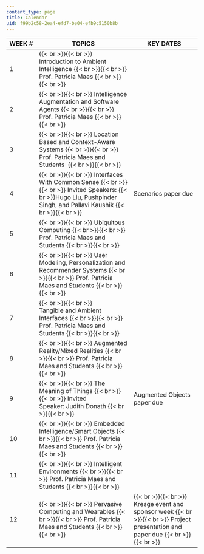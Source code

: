```yaml
---
content_type: page
title: Calendar
uid: f99b2c58-2ea4-efd7-be04-efb9c5150b8b
---
```


| WEEK # | TOPICS | KEY DATES |
| --- | --- | --- |
| 1 |  {{< br >}}{{< br >}} Introduction to Ambient Intelligence {{< br >}}{{< br >}} Prof. Patricia Maes {{< br >}}{{< br >}}  |  |
| 2  |  {{< br >}}{{< br >}} Intelligence Augmentation and Software Agents {{< br >}}{{< br >}} Prof. Patricia Maes {{< br >}}{{< br >}}  |  |
| 3  |  {{< br >}}{{< br >}} Location Based and Context-Aware Systems {{< br >}}{{< br >}} Prof. Patricia Maes and Students  {{< br >}}{{< br >}}  | &nbsp; |
| 4  |  {{< br >}}{{< br >}} Interfaces With Common Sense {{< br >}}{{< br >}} Invited Speakers:  {{< br >}}Hugo Liu, Pushpinder Singh, and Pallavi Kaushik {{< br >}}{{< br >}}  | Scenarios paper due |
| 5  |  {{< br >}}{{< br >}} Ubiquitous Computing {{< br >}}{{< br >}} Prof. Patricia Maes and Students {{< br >}}{{< br >}}  | &nbsp; |
| 6  |  {{< br >}}{{< br >}} User Modeling, Personalization and Recommender Systems {{< br >}}{{< br >}} Prof. Patricia Maes and Students {{< br >}}{{< br >}}  | &nbsp; |
| 7  |  {{< br >}}{{< br >}} Tangible and Ambient Interfaces {{< br >}}{{< br >}} Prof. Patricia Maes and Students {{< br >}}{{< br >}}  | &nbsp; |
| 8 |  {{< br >}}{{< br >}} Augmented Reality/Mixed Realities {{< br >}}{{< br >}} Prof. Patricia Maes and Students {{< br >}}{{< br >}}  | &nbsp; |
| 9  |  {{< br >}}{{< br >}} The Meaning of Things {{< br >}}{{< br >}} Invited Speaker: Judith Donath {{< br >}}{{< br >}}  | Augmented Objects paper due |
| 10  |  {{< br >}}{{< br >}} Embedded Intelligence/Smart Objects {{< br >}}{{< br >}} Prof. Patricia Maes and Students {{< br >}}{{< br >}}  | &nbsp; |
| 11  |  {{< br >}}{{< br >}} Intelligent Environments {{< br >}}{{< br >}} Prof. Patricia Maes and Students {{< br >}}{{< br >}}  | &nbsp; |
| 12 |  {{< br >}}{{< br >}} Pervasive Computing and Wearables {{< br >}}{{< br >}} Prof. Patricia Maes and Students {{< br >}}{{< br >}}  |  {{< br >}}{{< br >}} Kresge event and sponsor week {{< br >}}{{< br >}} Project presentation and paper due {{< br >}}{{< br >}}